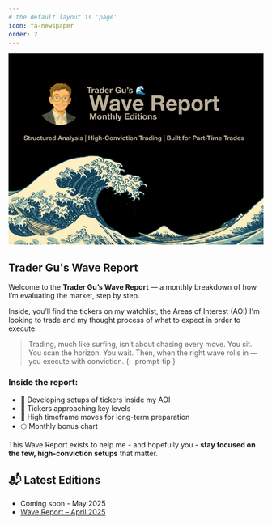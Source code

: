 ```yaml
---
# the default layout is 'page'
icon: fa-newspaper
order: 2
---
```


![Profile Trader Gu](/assets/img/trader-gu-wave-report-banner.png)

## Trader Gu's Wave Report

Welcome to the **Trader Gu’s Wave Report** — a monthly breakdown of how I’m evaluating the market, step by step.

Inside, you’ll find the tickers on my watchlist, the Areas of Interest (AOI) I'm looking to trade and my thought process of what to expect in order to execute.

> Trading, much like surfing, isn’t about chasing every move. You sit. You scan the horizon. You wait. Then, when the right wave rolls in — you execute with conviction.
{: .prompt-tip }

### Inside the report:

- 👀 Developing setups of tickers inside my AOI
- 🧲 Tickers approaching key levels
- 🔭 High timeframe moves for long-term preparation
- 🌕 Monthly bonus chart

This Wave Report exists to help me - and hopefully you - **stay focused on the few, high-conviction setups** that matter.

## 📬 Latest Editions
- Coming soon - May 2025
- [Wave Report – April 2025](https://www.tradergu.com/posts/Wave-Report-April-2025/)

